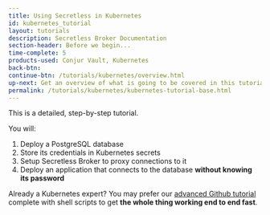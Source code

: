 ```yaml
---
title: Using Secretless in Kubernetes
id: kubernetes_tutorial
layout: tutorials
description: Secretless Broker Documentation
section-header: Before we begin...
time-complete: 5
products-used: Conjur Vault, Kubernetes
back-btn:
continue-btn: /tutorials/kubernetes/overview.html
up-next: Get an overview of what is going to be covered in this tutorial.
permalink: /tutorials/kubernetes/kubernetes-tutorial-base.html
---
```

This is a detailed, step-by-step tutorial.

You will:

1. Deploy a PostgreSQL database
2. Store its credentials in Kubernetes secrets
3. Setup Secretless Broker to proxy connections to it
4. Deploy an application that connects to the database **without knowing its password**

Already a Kubernetes expert? You may prefer our <a href="https://github.com/cyberark/secretless-broker/tree/master/demos/k8s-demo">advanced Github tutorial</a> complete with shell scripts to get **the whole thing working end to end fast**.

